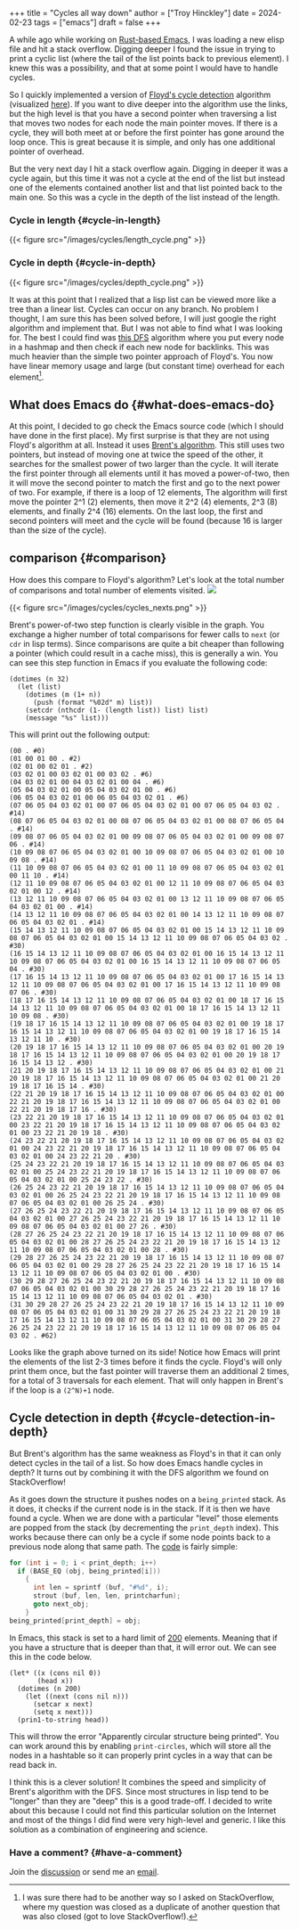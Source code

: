 +++
title = "Cycles all way down"
author = ["Troy Hinckley"]
date = 2024-02-23
tags = ["emacs"]
draft = false
+++

A while ago while working on [Rust-based Emacs](https://github.com/CeleritasCelery/rune), I was loading a new elisp file and hit a stack overflow. Digging deeper I found the issue in trying to print a cyclic list (where the tail of the list points back to previous element). I knew this was a possibility, and that at some point I would have to handle cycles.

So I quickly implemented a version of [Floyd's cycle detection](https://en.wikipedia.org/wiki/Cycle_detection#Floyd's_tortoise_and_hare) algorithm (visualized [here](https://visualgo.net/en/cyclefinding)). If you want to dive deeper into the algorithm use the links, but the high level is that you have a second pointer when traversing a list that moves two nodes for each node the main pointer moves. If there is a cycle, they will both meet at or before the first pointer has gone around the loop once. This is great because it is simple, and only has one additional pointer of overhead.

But the very next day I hit a stack overflow again. Digging in deeper it was a cycle again, but this time it was not a cycle at the end of the list but instead one of the elements contained another list and that list pointed back to the main one. So this was a cycle in the depth of the list instead of the length.


### Cycle in length {#cycle-in-length}

{{< figure src="/images/cycles/length_cycle.png" >}}


### Cycle in depth {#cycle-in-depth}

{{< figure src="/images/cycles/depth_cycle.png" >}}

It was at this point that I realized that a lisp list can be viewed more like a tree than a linear list. Cycles can occur on any branch. No problem I thought, I am sure this has been solved before, I will just google the right algorithm and implement that. But I was not able to find what I was looking for. The best I could find was [this DFS](https://stackoverflow.com/questions/19113189/detecting-cycles-in-a-graph-using-dfs-2-different-approaches-and-whats-the-dif) algorithm where you put every node in a hashmap and then check if each new node for backlinks. This was much heavier than the simple two pointer approach of Floyd's. You now have linear memory usage and large (but constant time) overhead for each element[^fn:1].


## What does Emacs do {#what-does-emacs-do}

At this point, I decided to go check the Emacs source code (which I should have done in the first place). My first surprise is that they are not using Floyd's algorithm at all. Instead it uses [Brent's algorithm](https://en.wikipedia.org/wiki/Cycle_detection#Brent's_algorithm). This still uses two pointers, but instead of moving one at twice the speed of the other, it searches for the smallest power of two larger than the cycle. It will iterate the first pointer through all elements until it has moved a power-of-two, then it will move the second pointer to match the first and go to the next power of two. For example, if there is a loop of 12 elements, The algorithm will first move the pointer 2^1 (2) elements, then move it 2^2 (4) elements, 2^3 (8) elements, and finally 2^4 (16) elements. On the last loop, the first and second pointers will meet and the cycle will be found (because 16 is larger than the size of the cycle).


## comparison {#comparison}

How does this compare to Floyd's algorithm? Let's look at the total number of comparisons and total number of elements visited.
![](/images/cycles/cycles_comparisons.png)

{{< figure src="/images/cycles/cycles_nexts.png" >}}

Brent's power-of-two step function is clearly visible in the graph. You exchange a higher number of total comparisons for fewer calls to `next` (or `cdr` in lisp terms). Since comparisons are quite a bit cheaper than following a pointer (which could result in a cache miss), this is generally a win. You can see this step function in Emacs if you evaluate the following code:

```emacs-lisp
(dotimes (n 32)
  (let (list)
    (dotimes (m (1+ n))
      (push (format "%02d" m) list))
    (setcdr (nthcdr (1- (length list)) list) list)
    (message "%s" list)))
```

This will print out the following output:

```nil
(00 . #0)
(01 00 01 00 . #2)
(02 01 00 02 01 . #2)
(03 02 01 00 03 02 01 00 03 02 . #6)
(04 03 02 01 00 04 03 02 01 00 04 . #6)
(05 04 03 02 01 00 05 04 03 02 01 00 . #6)
(06 05 04 03 02 01 00 06 05 04 03 02 01 . #6)
(07 06 05 04 03 02 01 00 07 06 05 04 03 02 01 00 07 06 05 04 03 02 . #14)
(08 07 06 05 04 03 02 01 00 08 07 06 05 04 03 02 01 00 08 07 06 05 04 . #14)
(09 08 07 06 05 04 03 02 01 00 09 08 07 06 05 04 03 02 01 00 09 08 07 06 . #14)
(10 09 08 07 06 05 04 03 02 01 00 10 09 08 07 06 05 04 03 02 01 00 10 09 08 . #14)
(11 10 09 08 07 06 05 04 03 02 01 00 11 10 09 08 07 06 05 04 03 02 01 00 11 10 . #14)
(12 11 10 09 08 07 06 05 04 03 02 01 00 12 11 10 09 08 07 06 05 04 03 02 01 00 12 . #14)
(13 12 11 10 09 08 07 06 05 04 03 02 01 00 13 12 11 10 09 08 07 06 05 04 03 02 01 00 . #14)
(14 13 12 11 10 09 08 07 06 05 04 03 02 01 00 14 13 12 11 10 09 08 07 06 05 04 03 02 01 . #14)
(15 14 13 12 11 10 09 08 07 06 05 04 03 02 01 00 15 14 13 12 11 10 09 08 07 06 05 04 03 02 01 00 15 14 13 12 11 10 09 08 07 06 05 04 03 02 . #30)
(16 15 14 13 12 11 10 09 08 07 06 05 04 03 02 01 00 16 15 14 13 12 11 10 09 08 07 06 05 04 03 02 01 00 16 15 14 13 12 11 10 09 08 07 06 05 04 . #30)
(17 16 15 14 13 12 11 10 09 08 07 06 05 04 03 02 01 00 17 16 15 14 13 12 11 10 09 08 07 06 05 04 03 02 01 00 17 16 15 14 13 12 11 10 09 08 07 06 . #30)
(18 17 16 15 14 13 12 11 10 09 08 07 06 05 04 03 02 01 00 18 17 16 15 14 13 12 11 10 09 08 07 06 05 04 03 02 01 00 18 17 16 15 14 13 12 11 10 09 08 . #30)
(19 18 17 16 15 14 13 12 11 10 09 08 07 06 05 04 03 02 01 00 19 18 17 16 15 14 13 12 11 10 09 08 07 06 05 04 03 02 01 00 19 18 17 16 15 14 13 12 11 10 . #30)
(20 19 18 17 16 15 14 13 12 11 10 09 08 07 06 05 04 03 02 01 00 20 19 18 17 16 15 14 13 12 11 10 09 08 07 06 05 04 03 02 01 00 20 19 18 17 16 15 14 13 12 . #30)
(21 20 19 18 17 16 15 14 13 12 11 10 09 08 07 06 05 04 03 02 01 00 21 20 19 18 17 16 15 14 13 12 11 10 09 08 07 06 05 04 03 02 01 00 21 20 19 18 17 16 15 14 . #30)
(22 21 20 19 18 17 16 15 14 13 12 11 10 09 08 07 06 05 04 03 02 01 00 22 21 20 19 18 17 16 15 14 13 12 11 10 09 08 07 06 05 04 03 02 01 00 22 21 20 19 18 17 16 . #30)
(23 22 21 20 19 18 17 16 15 14 13 12 11 10 09 08 07 06 05 04 03 02 01 00 23 22 21 20 19 18 17 16 15 14 13 12 11 10 09 08 07 06 05 04 03 02 01 00 23 22 21 20 19 18 . #30)
(24 23 22 21 20 19 18 17 16 15 14 13 12 11 10 09 08 07 06 05 04 03 02 01 00 24 23 22 21 20 19 18 17 16 15 14 13 12 11 10 09 08 07 06 05 04 03 02 01 00 24 23 22 21 20 . #30)
(25 24 23 22 21 20 19 18 17 16 15 14 13 12 11 10 09 08 07 06 05 04 03 02 01 00 25 24 23 22 21 20 19 18 17 16 15 14 13 12 11 10 09 08 07 06 05 04 03 02 01 00 25 24 23 22 . #30)
(26 25 24 23 22 21 20 19 18 17 16 15 14 13 12 11 10 09 08 07 06 05 04 03 02 01 00 26 25 24 23 22 21 20 19 18 17 16 15 14 13 12 11 10 09 08 07 06 05 04 03 02 01 00 26 25 24 . #30)
(27 26 25 24 23 22 21 20 19 18 17 16 15 14 13 12 11 10 09 08 07 06 05 04 03 02 01 00 27 26 25 24 23 22 21 20 19 18 17 16 15 14 13 12 11 10 09 08 07 06 05 04 03 02 01 00 27 26 . #30)
(28 27 26 25 24 23 22 21 20 19 18 17 16 15 14 13 12 11 10 09 08 07 06 05 04 03 02 01 00 28 27 26 25 24 23 22 21 20 19 18 17 16 15 14 13 12 11 10 09 08 07 06 05 04 03 02 01 00 28 . #30)
(29 28 27 26 25 24 23 22 21 20 19 18 17 16 15 14 13 12 11 10 09 08 07 06 05 04 03 02 01 00 29 28 27 26 25 24 23 22 21 20 19 18 17 16 15 14 13 12 11 10 09 08 07 06 05 04 03 02 01 00 . #30)
(30 29 28 27 26 25 24 23 22 21 20 19 18 17 16 15 14 13 12 11 10 09 08 07 06 05 04 03 02 01 00 30 29 28 27 26 25 24 23 22 21 20 19 18 17 16 15 14 13 12 11 10 09 08 07 06 05 04 03 02 01 . #30)
(31 30 29 28 27 26 25 24 23 22 21 20 19 18 17 16 15 14 13 12 11 10 09 08 07 06 05 04 03 02 01 00 31 30 29 28 27 26 25 24 23 22 21 20 19 18 17 16 15 14 13 12 11 10 09 08 07 06 05 04 03 02 01 00 31 30 29 28 27 26 25 24 23 22 21 20 19 18 17 16 15 14 13 12 11 10 09 08 07 06 05 04 03 02 . #62)
```

Looks like the graph above turned on its side! Notice how Emacs will print the elements of the list 2-3 times before it finds the cycle. Floyd's will only print them once, but the fast pointer will traverse them an additional 2 times, for a total of 3 traversals for each element. That will only happen in Brent's if the loop is a `(2^N)+1` node.


## Cycle detection in depth {#cycle-detection-in-depth}

But Brent's algorithm has the same weakness as Floyd's in that it can only detect cycles in the tail of a list. So how does Emacs handle cycles in depth? It turns out by combining it with the DFS algorithm we found on StackOverflow!

As it goes down the structure it pushes nodes on a `being_printed` stack. As it does, it checks if the current node is in the stack. If it is then we have found a cycle. When we are done with a particular "level"  those elements are popped from the stack (by decrementing the `print_depth` index). This works because there can only be a cycle if some node points back to a previous node along that same path. The [code](https://git.savannah.gnu.org/cgit/emacs.git/tree/src/print.c#n2236) is fairly simple:

```c
for (int i = 0; i < print_depth; i++)
  if (BASE_EQ (obj, being_printed[i]))
    {
      int len = sprintf (buf, "#%d", i);
      strout (buf, len, len, printcharfun);
      goto next_obj;
    }
being_printed[print_depth] = obj;
```

In Emacs, this stack is set to a hard limit of [200](https://git.savannah.gnu.org/cgit/emacs.git/tree/src/print.c#n63) elements. Meaning that if you have a structure that is deeper than that, it will error out. We can see this in the code below.

```emacs-lisp
(let* ((x (cons nil 0))
       (head x))
  (dotimes (n 200)
    (let ((next (cons nil n)))
      (setcar x next)
      (setq x next)))
  (prin1-to-string head))
```

This will throw the error "Apparently circular structure being printed". You can work around this by enabling `print-circles`, which will store all the nodes in a hashtable so it can properly print cycles in a way that can be read back in.

I think this is a clever solution! It combines the speed and simplicity of Brent's algorithm with the DFS. Since most structures in lisp tend to be "longer" than they are "deep" this is a good trade-off. I decided to write about this because I could not find this particular solution on the Internet and most of the things I did find were very high-level and generic. I like this solution as a combination of engineering and science.


### Have a comment? {#have-a-comment}

Join the [discussion](https://discu.eu/?q=https%3A%2F%2Fcoredumped.dev%2F2024%2F02%2F23%2Fcycles-all-way-down%2F&submit_title=Cycles%20all%20way%20down%20%E2%80%A2%20Core%20Dumped) or send me an [email](mailto:troy.hinckley@dabrev.com).

[^fn:1]: I was sure there had to be another way so I asked on StackOverflow, where my question was closed as a duplicate of another question that was also closed (got to love StackOverflow!).